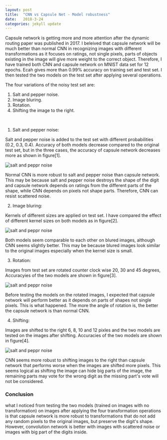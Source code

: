 ```yaml
---
layout: post
title:  "CNN vs Capsule Net - Model robustness"
date:   2018-3-24
categories: jekyll update
---
```


Capsule network is getting more and more attention after the dynamic routing paper was published in 2017. I beleived that capsule network will be much better than normal CNN in recognizing images with different transformations as it focuses on ratings, not single pixels, parts of objects existing in the image will give more weight to the correct object. Therefore, I have trained both CNN and capsule network on MNIST data set for 12 epochs. Ecah gives more than 0.99% accuracy on training set and test set. I then tested the two models on the test set after applying several operations.

The four variations of the noisy test set are:

1. Salt and pepper noise.
2. Image bluring.
3. Rotation.
4. Shifting the image to the right.

<br>

1. Salt and pepper noise:

Salt and pepper noise is added to the test set with different probabilities (0.2, 0.3, 0.4). Accuracy of both models decrease compared to the original test set, but in the three cases, the accuracy of capsule network decreases more as shown in figure[1].

![salt and peppr noise](/blog/assets/images/s_p.png)

Normal CNN is more robust to salt and pepper noise than capsule network. This may be because salt and pepper noise destroys the shape of the digit and capsule network depends on ratings from the different parts of the shape, while CNN depends on pixels not shape parts. Therefore, CNN can resist scattered noise.

2. Image bluring:

Kernels of different sizes are applied on test set. I have compared the effect of different kernel sizes on both models as in figure[2].

![salt and peppr noise](/blog/assets/images/blur.png)

Both models seem comparable to each other on blured images, although CNN seems slightly better. This may be because blured images look similar to the original images especially when the kernel size is small.

3. Rotation:

Images from test set are rotated counter clock wise 20, 30 and 45 degrees, Accuracyies of the two models are shown in figure[3].

![salt and peppr noise](/blog/assets/images/rotation.png)

Before testing the models on the rotated images, I expected that capsule network will perform better as it depends on parts of shapes not single pixels. This is what happened. The more the angle of rotation is, the better the capsule network is than normal CNN.

4. Shifting:

Images are shifted to the right 6, 8, 10 and 12 pixles and the two models are tested on the images after shifting. Accuracies of the two models are shown in figure[4].

![salt and peppr noise](/blog/assets/images/shift.png)


CNN seems more robust to shifting images to the right than capsule network that performs worse when the images are shifted more pixels. This seems logical as shifting the image can hide big parts of the image, the remaining parts may vote for the wrong digit as the missing part's vote will not be considered.

### Conclusion

what I noticed from testing the two models (trained on images with no transformation) on images after applying the four transformation operations is that capsule network is more robust to transformations that do not add any random pixels to the original images, but preserve the digit's shape. However, convolution network is better with images with scattered noise or images with big part of the digits inside.
